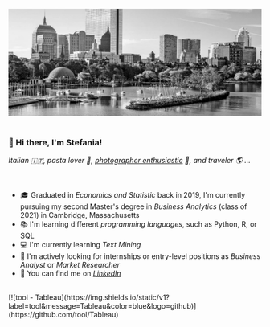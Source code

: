 ![image](boston.jpeg)
<br>
<br>


### 📌 Hi there, I'm Stefania!
*Italian 🇮🇹, pasta lover 🍝, [photographer enthusiastic][2] 📸, and traveler 🌎 ...* <br>


<br>

- 🎓 Graduated in *Economics and Statistic* back in 2019, I'm currently pursuing my second Master's degree in *Business Analytics* (class of 2021) in Cambridge, Massachusetts
- 📚 I'm learning different *programming languages*, such as Python, R, or SQL
- 💻 I'm currently learning *Text Mining* 
- 🔎 I'm actively looking for internships or entry-level positions as *Business Analyst* or *Market Researcher*
- 💼 You can find me on *[LinkedIn][1]*

<br>
[![tool - Tableau](https://img.shields.io/static/v1?label=tool&message=Tableau&color=blue&logo=github)](https://github.com/tool/Tableau)
<br>
<!-- Links to your social media accounts -->

[1]: https://www.linkedin.com/in/stefania-menini/
[2]: https://www.instagram.com/stefaniamenini/

